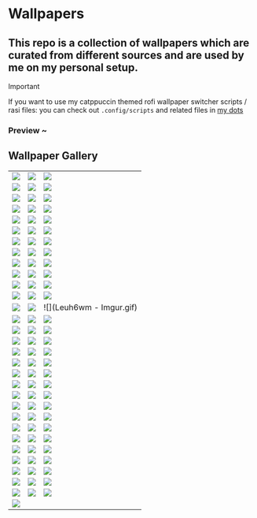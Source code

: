 # Wallpapers

## This repo is a collection of wallpapers which are curated from different sources and are used by me on my personal setup.

> [!IMPORTANT]
> If you want to use my catppuccin themed rofi wallpaper switcher scripts / rasi files: you can check out `.config/scripts` and related files in [my dots](https://github.com/ryu-ryuk/dots)



### Preview ~

<!-- WALLPAPER_GALLERY -->
## Wallpaper Gallery

|   |   |   |
| --- | --- | --- |
| ![](0f2a2a_8f2f281bbefc4c7c9316ffcbadba19da~mv2.gif) | ![](0k6meqvps4h91.gif) | ![](103028879_p0_nord.png) |
| ![](111305987_p0_nord.jpg) | ![](111810017_p0_nord.jpg) | ![](1305986.png) |
| ![](1687163_aleha84_tree-in-the-clouds.gif) | ![](20250120_163824.jpg) | ![](20250203_004356.jpg) |
| ![](20250203_104028.jpg) | ![](20250211_172253.jpg) | ![](20250218_041523.jpg) |
| ![](20250301_021620.jpg) | ![](20250301_021625.jpg) | ![](20250324_161903.jpg) |
| ![](20250328_074851.jpg) | ![](20250328_074853.jpg) | ![](20250331_122958.jpg) |
| ![](20250418_164824.jpg) | ![](20250517_083646.jpg) | ![](20250517_083736.jpg) |
| ![](20250520_022830.jpg) | ![](20250520_092249.jpg) | ![](20250706_220915.jpg) |
| ![](722404.png) | ![](775146.gif) | ![](849213.png) |
| ![](869905.gif) | ![](9337015.gif) | ![](Cliffs.webp) |
| ![](GN8evF-bsAAGsIg_nord.jpg) | ![](GTzzBxybwAIX8Dd_nord.jpeg) | ![](GUMenCvaYAAmlGt_nord.jpeg) |
| ![](GUl-1LQbEAAwTrW_nord.jpeg) | ![](GmpTv7HaAAAIuasdasdbh.jpg) | ![](GmpTv7HaAAAIubh.jpg) |
| ![](Gp3PdgkbIAAmsH7.jpg) | ![](Guy9tJ.gif) | ![](Leuh6wm - Imgur.gif) |
| ![](U87654ntitled.png) | ![](Un3567832titled.png) | ![](anime-girl-blue-hair-4k-wallpaper-uhdpaper.com-261@3@a.jpg) |
| ![](anime-girl-smoking-with-glasses-4k-wallpaper-uhdpaper.com-713@0@j.jpg) | ![](anime-girl-student-classroom-red-eye-4k-wallpaper-uhdpaper.com-750@3@a.jpg) | ![](anime-girl-with-cap-smoking-4k-wallpaper-uhdpaper.com-712@0@j.jpg) |
| ![](beautiful-sad-anime-girl-4k-wallpaper-uhdpaper.com-238@1@n.jpg) | ![](bsod.png) | ![](c03628e7339e0d492cdd077acb6a9e8f.gif) |
| ![](convenience-store.jpg) | ![](cyberpunk-anime-girl-with-fangs-tongue-out-4k-wallpaper-uhdpaper.com-136@2@a.jpg) | ![](demon-anime-girl-cyberpunk-warrior-4k-wallpaper-uhdpaper.com-128@2@a.jpg) |
| ![](desolate-city-2.jpg) | ![](dragon.jpg) | ![](f16311fd0c32786525f471c685bc516e.gif) |
| ![](gojo-jujutsu-kaisen-8k-wallpaper-uhdpaper.com-215@2@a.jpg) | ![](hahsh.gif) | ![](hot.jpg) |
| ![](images.steamusercontent.gif) | ![](lelouch.png) | ![](nft.gif) |
| ![](old-house-japan.jpg) | ![](osage4.png) | ![](osage5.png) |
| ![](osage6.png) | ![](osage7.png) | ![](osage8.png) |
| ![](pixel-earth.png) | ![](plane2.png) | ![](pqvHawy.gif) |
| ![](retro2_live.gif) | ![](road.jpg) | ![](rocket-launch.jpg) |
| ![](sakura-aura.jpg) | ![](samurai.jpg) | ![](sci-fi-anime-girl-4k-wallpaper-uhdpaper.com-250@0@k.jpg) |
| ![](sword.jpg) | ![](train2.jpg) | ![](uwwte8wps4h91.gif) |
| ![](wallhaven-2yoyj9_nord.jpg) | ![](wallhaven-6dkrzx_nord.jpg) | ![](wallhaven-7pg1m9_nord.jpg) |
| ![](wallhaven-7pmrro_nord.jpg) | ![](wallhaven-7pxxj9_nord.jpg) | ![](wallhaven-d6o26m_nord.jpg) |
| ![](wallhaven-dpr6jl_nord.jpg) | ![](wallhaven-o566w7_nord.png) | ![](wallhaven-o5xrep_nord.jpg) |
| ![](wallhaven-vqg8v5_nord.jpg) | ![](wallpaper2you_199972.gif) | ![](windows-xp.jpg) |
| ![](xBJPpY.gif) |

<!-- END_WALLPAPER_GALLERY -->

